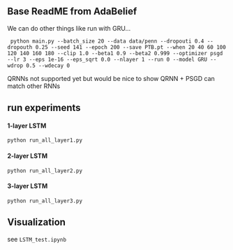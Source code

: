 ## Base ReadME from AdaBelief 

We can do other things like run with GRU...
```shell
 python main.py --batch_size 20 --data data/penn --dropouti 0.4 --dropouth 0.25 --seed 141 --epoch 200 --save PTB.pt --when 20 40 60 100 120 140 160 180 --clip 1.0 --beta1 0.9 --beta2 0.999 --optimizer psgd --lr 3 --eps 1e-16 --eps_sqrt 0.0 --nlayer 1 --run 0 --model GRU --wdrop 0.5 --wdecay 0  

```

QRNNs not supported yet but would be nice to show QRNN + PSGD can match other RNNs

## run experiments

#### 1-layer LSTM
```python run_all_layer1.py```

#### 2-layer LSTM
```python run_all_layer2.py```

#### 3-layer LSTM
```python run_all_layer3.py```

## Visualization
see ```LSTM_test.ipynb```
